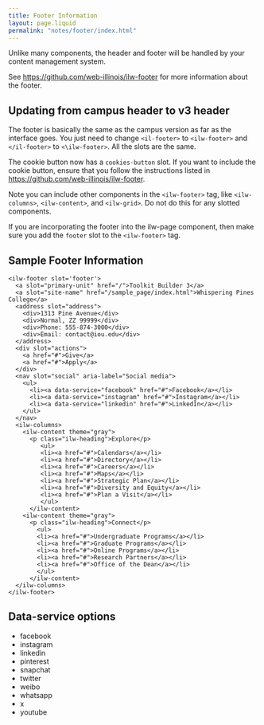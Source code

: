 ```yaml
---
title: Footer Information
layout: page.liquid
permalink: "notes/footer/index.html"
---
```


Unlike many components, the header and footer will be handled by your content management system. 

See https://github.com/web-illinois/ilw-footer for more information about the footer. 

## Updating from campus header to v3 header

The footer is basically the same as the campus version as far as the interface goes. You just need to change `<il-footer>` to `<ilw-footer>` and `</il-footer>` to `<\ilw-footer>`. All the slots are the same. 

The cookie button now has a `cookies-button` slot. If you want to include the cookie button, ensure that you follow the instructions listed in https://github.com/web-illinois/ilw-footer.  

Note you can include other components in the `<ilw-footer>` tag, like `<ilw-columns>`, `<ilw-content>`, and `<ilw-grid>`. Do not do this for any slotted components.

If you are incorporating the footer into the ilw-page component, then make sure you add the `footer` slot to the `<ilw-footer>` tag.

## Sample Footer Information

```
<ilw-footer slot='footer'>
  <a slot="primary-unit" href="/">Toolkit Builder 3</a>
  <a slot="site-name" href="/sample_page/index.html">Whispering Pines College</a>
  <address slot="address">
    <div>1313 Pine Avenue</div>
    <div>Normal, ZZ 99999</div>
    <div>Phone: 555-874-3000</div>
    <div>Email: contact@iou.edu</div>
  </address>
  <div slot="actions">
    <a href="#">Give</a>
    <a href="#">Apply</a>
  </div>
  <nav slot="social" aria-label="Social media">
    <ul>
      <li><a data-service="facebook" href="#">Facebook</a></li>
      <li><a data-service="instagram" href="#">Instagram</a></li>
      <li><a data-service="linkedin" href="#">LinkedIn</a></li>
    </ul>
  </nav>
  <ilw-columns>
    <ilw-content theme="gray">
      <p class="ilw-heading">Explore</p>
         <ul>
         <li><a href="#">Calendars</a></li>
         <li><a href="#">Directory</a></li>
         <li><a href="#">Careers</a></li>
         <li><a href="#">Maps</a></li>
         <li><a href="#">Strategic Plan</a></li>
         <li><a href="#">Diversity and Equity</a></li>
         <li><a href="#">Plan a Visit</a></li>
         </ul>
      </ilw-content>
    <ilw-content theme="gray">
      <p class="ilw-heading">Connect</p>
        <ul>
        <li><a href="#">Undergraduate Programs</a></li>
        <li><a href="#">Graduate Programs</a></li>
        <li><a href="#">Online Programs</a></li>
        <li><a href="#">Research Partners</a></li>
        <li><a href="#">Office of the Dean</a></li>
        </ul>
      </ilw-content>
  </ilw-columns>
</ilw-footer>
```

## Data-service options

* facebook
* instagram
* linkedin
* pinterest
* snapchat
* twitter
* weibo
* whatsapp
* x
* youtube